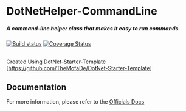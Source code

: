 # DotNetHelper-CommandLine
#####   A command-line helper class that makes it easy to run commands.
  

[![Build status](https://ci.appveyor.com/api/projects/status/s0pohwrx6clu0aif?svg=true)](https://ci.appveyor.com/project/TheMofaDe/DotNetHelper-CommandLine)
[![Coverage Status](https://coveralls.io/repos/github/TheMofaDe/DotNetHelper-CommandLine/badge.svg)](https://coveralls.io/github/TheMofaDe/DotNetHelper-CommandLine)
##
##

Created Using DotNet-Starter-Template
[https://github.com/TheMofaDe/DotNet-Starter-Template] 

## Documentation
For more information, please refer to the [Officials Docs](http://themofade.github.io/DotNetHelper-CommandLine) 
